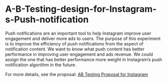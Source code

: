 # A-B-Testing-design-for-Instagram-s-Push-notification

Push notifications are an important tool to help Instagram improve user engagement and deliver more ads to users. The purpose of this experiment is to improve the efficiency of push notifications from the aspect of notification content. We want to know what push content has better performance in improving user engagement and ads revenue. We could assign the one that has better performance more weight in Instagram’s push notification algorithm in the future.

For more details, see the proposal: [AB Testing Proposal for Instagram](https://github.com/Rachelyuzhe/A-B-Testing-design-for-Instagram-s-Push-notification/blob/main/AB%20Testing%20Proposal%20for%20Instagram.pdf)
